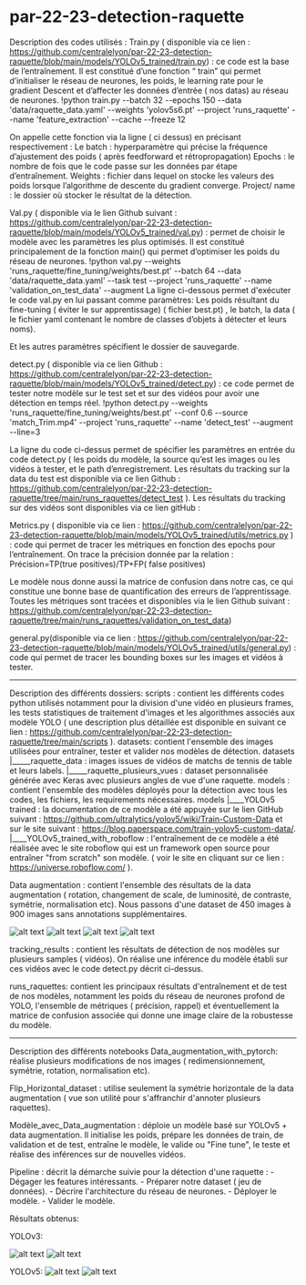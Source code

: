 # par-22-23-detection-raquette
Description des codes utilisés : 
Train.py ( disponible via ce lien : https://github.com/centralelyon/par-22-23-detection-raquette/blob/main/models/YOLOv5_trained/train.py) : ce code est la base de l’entraînement. Il est constitué d’une fonction “ train” qui permet d’initialiser le réseau de neurones, les poids, le learning rate pour le gradient Descent et d’affecter les données d’entrée ( nos datas) au réseau de neurones.
!python train.py --batch 32 --epochs 150 --data 'data/raquette_data.yaml' --weights 'yolov5s6.pt' --project 'runs_raquette' --name 'feature_extraction' --cache --freeze 12
 
On appelle cette fonction via la ligne ( ci dessus) en précisant respectivement : 
Le batch : hyperparamètre qui précise la fréquence d’ajustement des poids ( après feedforward et rétropropagation)
Epochs : le nombre de fois que le code passe sur les données par étape d’entraînement.
Weights : fichier dans lequel on stocke les valeurs des poids lorsque l’algorithme de descente du gradient converge.
Project/ name : le dossier où stocker le résultat de la détection.


Val.py ( disponible via le lien Github suivant : https://github.com/centralelyon/par-22-23-detection-raquette/blob/main/models/YOLOv5_trained/val.py)
: permet de choisir le modèle avec les paramètres les plus optimisés. Il est constitué principalement de la fonction main() qui permet d’optimiser les poids du réseau de neurones.
!python val.py --weights 'runs_raquette/fine_tuning/weights/best.pt' --batch 64 --data 'data/raquette_data.yaml' --task test --project 'runs_raquette' --name 'validation_on_test_data' --augment
La ligne ci-dessous permet d'exécuter le code val.py en lui passant comme paramètres:
Les poids résultant du fine-tuning ( éviter le sur apprentissage) ( fichier best.pt) , le batch, la data ( le fichier yaml contenant le nombre de classes d’objets à détecter et leurs noms).


Et les autres paramètres spécifient le dossier de sauvegarde.


detect.py ( disponible via ce lien Github : https://github.com/centralelyon/par-22-23-detection-raquette/blob/main/models/YOLOv5_trained/detect.py) : ce code permet de tester notre modèle sur le test set et sur des vidéos pour avoir une détection en temps réel.
!python detect.py --weights 'runs_raquette/fine_tuning/weights/best.pt'  --conf 0.6 --source 'match_Trim.mp4' --project 'runs_raquette' --name 'detect_test' --augment --line=3
 
La ligne du code ci-dessus permet de spécifier les paramètres en entrée du code detect.py ( les poids du modèle, la source qu’est les images ou les vidéos à tester, et le path d’enregistrement.
Les résultats du tracking sur la data du test est disponible via ce lien Github : https://github.com/centralelyon/par-22-23-detection-raquette/tree/main/runs_raquettes/detect_test
). Les résultats du tracking sur des vidéos sont disponibles via ce lien gitHub : 

Metrics.py ( disponible via ce lien : https://github.com/centralelyon/par-22-23-detection-raquette/blob/main/models/YOLOv5_trained/utils/metrics.py )
: code qui permet de tracer les métriques en fonction des epochs pour l’entraînement. On trace la précision donnée par la relation : 
Précision=TP(true positives)/TP+FP( false positives) 

Le modèle nous donne aussi la matrice de confusion dans notre cas, ce qui constitue une bonne base de quantification des erreurs de l’apprentissage.
Toutes les métriques sont tracées et disponibles via le lien Github suivant  : https://github.com/centralelyon/par-22-23-detection-raquette/tree/main/runs_raquettes/validation_on_test_data)

general.py(disponible via ce lien : https://github.com/centralelyon/par-22-23-detection-raquette/blob/main/models/YOLOv5_trained/utils/general.py)
: code qui permet de tracer les bounding boxes sur les images et vidéos à tester.

_ _ _ _ _ _ _ _ _ _ _ _ _ _ _ _ _ 
Description des différents dossiers:
scripts : contient les différents codes python utilisés notamment pour la division d'une vidéo en plusieurs frames, les tests statistiques de traitement d'images et les algorithmes associés aux modèle YOLO ( une description plus détaillée est disponible  en suivant ce lien :
https://github.com/centralelyon/par-22-23-detection-raquette/tree/main/scripts ).
datasets: contient l'ensemble des images utilisées pour entraîner, tester et valider nos modèles de détection.
datasets
    |_____raquette_data : images issues de vidéos de matchs de  tennis    de table et leurs labels.
    |_____raquette_plusieurs_vues : dataset personnalisée générée avec Keras avec plusieurs angles de vue d'une raquette.
models : contient l'ensemble des modèles déployés pour la détection avec tous les codes, les fichiers, les requirements nécessaires.
models
   |____YOLOv5 trained : la documentation de ce modèle a été appuyée sur le lien GitHub suivant : https://github.com/ultralytics/yolov5/wiki/Train-Custom-Data et sur le site suivant : https://blog.paperspace.com/train-yolov5-custom-data/. 
   |____YOLOv5_trained_with_roboflow : l'entraînement de ce modèle a été réalisée avec le site roboflow qui est un framework open source pour entraîner "from scratch" son modèle. ( voir le site en cliquant sur ce lien : https://universe.roboflow.com/ ).

Data augmentation : contient l'ensemble des résultats de la data augmentation ( rotation, changement de scale, de luminosité, de contraste, symétrie, normalisation etc). Nous passons d'une dataset de 450 images à 900 images sans annotations supplémentaires.

![alt text](https://github.com/centralelyon/par-22-23-detection-raquette/blob/main/Data%20augmentation/contrast_image.png?raw=true)
![alt text](https://github.com/centralelyon/par-22-23-detection-raquette/blob/main/Data%20augmentation/flipped_horizontal_image.png?raw=true)
![alt text](https://github.com/centralelyon/par-22-23-detection-raquette/blob/main/Data%20augmentation/normalized_image.png?raw=true)
![alt text](https://github.com/centralelyon/par-22-23-detection-raquette/blob/main/Data%20augmentation/flipped_image.png?raw=true)


tracking_results : contient les résultats de détection de nos modèles sur plusieurs samples ( vidéos). On réalise une inférence du modèle établi sur ces vidéos avec le code detect.py décrit ci-dessus.

runs_raquettes: contient les principaux résultats d'entraînement et de test de nos modèles, notamment les poids du réseau de neurones profond de YOLO, l'ensemble de métriques ( précision, rappel) et éventuellement la matrice de confusion associée qui donne une image claire de la robustesse du modèle.
_ _ _ _ _ _ _ _ _ _ _ _ _ _ _ _ _ 
Description des différents notebooks
Data_augmentation_with_pytorch:  réalise plusieurs modifications de nos images ( redimensionnement, symétrie, rotation, normalisation etc).

Flip_Horizontal_dataset : utilise seulement la symétrie horizontale de la data augmentation ( vue son utilité pour s'affranchir d'annoter plusieurs raquettes).

Modèle_avec_Data_augmentation : déploie un modèle basé sur YOLOv5 + data augmentation. Il  initialise les poids, prépare les données de train, de validation et de test, entraîne le modèle, le valide ou "Fine tune", le teste et réalise des inférences sur de nouvelles vidéos.

Pipeline : décrit la démarche suivie pour la détection d'une raquette : 
    - Dégager les features intéressants.
    - Préparer notre dataset ( jeu de données).
    - Décrire l'architecture du réseau de neurones.
    - Déployer le modèle.
    - Valider le modèle.

Résultats obtenus:

YOLOv3:

![alt text](https://github.com/centralelyon/par-22-23-detection-raquette/blob/main/exemple_detection_yolov3.png?raw=true)
![alt text](https://github.com/centralelyon/par-22-23-detection-raquette/blob/main/exemple_detection_yolov3_1.png?raw=true)

YOLOv5:
![alt text](https://github.com/centralelyon/par-22-23-detection-raquette/blob/main/exemple_detection.png?raw=true)
![alt text](https://github.com/centralelyon/par-22-23-detection-raquette/blob/main/exemple_detection_v5_1.png?raw=true)
